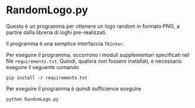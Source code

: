 # RandomLogo.py

Questo è un programma per ottenere un logo random in formato PNG, a partire dalla libreria di loghi pre-realizzati.

Il programma è una semplice interfaccia `Tkinter`.

Per eseguire il programma, occorrono i moduli supplementari specificati nel file `requirements.txt`. Quindi, qualora non fossero installati, è necessario eseguire il seguente comando

```
pip install -r requirements.txt
```

Per eseguire il programma è quindi sufficience eseguire

```
python RandomLogo.py         
```
